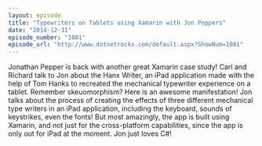 ```yaml
---
layout: episode
title: "Typewriters on Tablets using Xamarin with Jon Peppers"
date: "2014-12-31"
episode_number: "1081"
episode_url: "http://www.dotnetrocks.com/default.aspx?ShowNum=1081"
---
```


Jonathan Pepper is back with another great Xamarin case study! Carl and Richard talk to Jon about the Hanx Writer, an iPad application made with the help of Tom Hanks to recreated the mechanical typewriter experience on a tablet. Remember skeuomorphism? Here is an awesome manifestation! Jon talks about the process of creating the effects of three different mechanical type writers in an iPad application, including the keyboard, sounds of keystrikes, even the fonts! But most amazingly, the app is built using Xamarin, and not just for the cross-platform capabilities, since the app is only out for iPad at the moment. Jon just loves C#!
